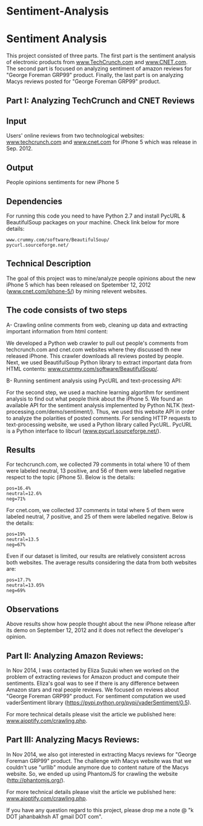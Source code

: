 # Sentiment-Analysis

Sentiment Analysis 
==================

This project consisted of three parts. The first part is the sentiment analysis of electronic products from www.TechCrunch.com and www.CNET.com. The second part is focused on analyzing sentiment of amazon reviews for "George Foreman GRP99" product. Finally, the last part is on analyzing Macys reviews posted for "George Foreman GRP99" product.

## Part I: Analyzing TechCrunch and CNET Reviews
## Input
 
Users' online reviews from two technological websites: www.techcrunch.com and www.cnet.com for iPhone 5 which was 
release in Sep. 2012.

## Output

People opinions sentiments for new iPhone 5

## Dependencies

For running this code you need to have Python 2.7 and install PycURL & BeautifulSoup packages on your machine. Check link below for more details:
	
	www.crummy.com/software/BeautifulSoup/
	pycurl.sourceforge.net/


## Technical Description

The goal of this project was to mine/analyze people opinions about the new iPhone 5 which has been released on Spetember 12, 2012 (www.cnet.com/iphone-5/) by mining relevent websites.

## The code consists of two steps

A- Crawling online comments from web, cleaning up data and extracting important information from html content:

We developed a Python web crawler to pull out people's comments from techcrunch.com and cnet.com websites where they discussed th new released iPhone. This crawler downloads all reviews posted by people. Next, we used BeautifulSoup Python library to extract important data from HTML contents: www.crummy.com/software/BeautifulSoup/.

B- Running sentiment analysis using PycURL and text-processing API:

For the second step, we used a machine learning algortihm for sentiment analysis to find out what people think about the iPhone 5. We found an available API for the sentiment analysis implemented by Python NLTK (text-processing.com/demo/sentiment/). Thus, we used this website API in order to analyze the polarities of posted comments. For sending HTTP requests to text-processing website, we used a Python library called PycURL. PycURL is a Python interface to libcurl (www.pycurl.sourceforge.net/).

## Results

For techcrunch.com, we collected 79 comments in total where 10 of them were labeled neutral, 13 positive, and 56 of them were labelled 
negative respect to the topic (iPhone 5). Below is the details:

	pos=16.4%
	neutral=12.6%
	neg=71%

For cnet.com, we collected 37 comments in total where 5 of them were labeled neutral, 7 positive, and 25 of them were labelled negative. 
Below is the details:

	pos=19%
	neutral=13.5
	neg=67%

Even if our dataset is limited, our results are relatively consistent across both websites. The average results considering the data from 
both websites are:

	pos=17.7%
	neutral=13.05%
	neg=69%

## Observations

Above results show how people thought about the new iPhone release after its demo on September 12, 2012 and it does not reflect 
the developer's opinion.

## Part II: Analyzing Amazon Reviews:
In Nov 2014, I was contacted by Eliza Suzuki when we worked on the problem of extracting reviews for Amazon product and compute their sentiments. Eliza's goal was to see if there is any difference between Amazon stars and real people reviews. We focused on reviews about "George Foreman GRP99" product. For sentiment computation we used vaderSentiment library (https://pypi.python.org/pypi/vaderSentiment/0.5). 

For more technical details please visit the article we published here: www.aioptify.com/crawling.php.

## Part III: Analyzing Macys Reviews:
In Nov 2014, we also got interested in extracting Macys reviews for "George Foreman GRP99" product. The challenge with Macys website was that we couldn't use "urllib" module anymore due to content nature of the Macys website. So, we ended up using PhantomJS for crawling the website (http://phantomjs.org/). 

For more technical details please visit the article we published here: www.aioptify.com/crawling.php.
 
If you have any question regard to this project, please drop me a note @ "k DOT jahanbakhsh AT gmail DOT com".
